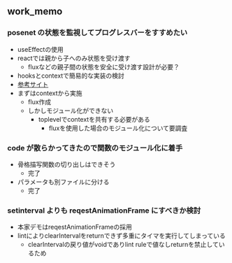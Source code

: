 ## work_memo

### posenet の状態を監視してプログレスバーをすすめたい

* useEffectの使用
* reactでは親から子へのみ状態を受け渡す
  * fluxなどの親子間の状態を安全に受け渡す設計が必要？
* hooksとcontextで簡易的な実装の検討
* [参考サイト](https://mizchi.hatenablog.com/entry/2019/02/08/154010 "React hooks")
* まずはcontextから実施
  * flux作成
  * しかしモジュール化ができない
    * toplevelでcontextを共有する必要がある
      * fluxを使用した場合のモジュール化について要調査

### code が散らかってきたので関数のモジュール化に着手

* 骨格描写関数の切り出しはできそう
  * 完了
* パラメータも別ファイルに分ける
  * 完了

### setinterval よりも reqestAnimationFrame にすべきか検討

* 本家デモはreqestAnimationFrameの採用
* lintによりclearIntervalをreturnできず多重にタイマを実行してしまっている
  * clearIntervalの戻り値がvoidでありlint ruleで値なしreturnを禁止しているため
